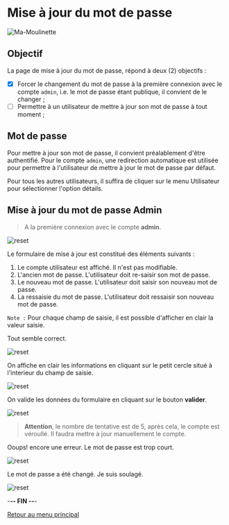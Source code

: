 # Mise à jour du mot de passe

![Ma-Moulinette](/assets/images/home/home-000.jpg)

## Objectif

La page de mise à jour du mot de passe, répond à deux (2) objectifs :

- [x] Forcer le changement du mot de passe à la première connexion avec le compte `admin`, i.e. le mot de passe étant publique, il convient de le changer ;
- [ ] Permettre à un utilisateur de mettre à jour son mot de passe à tout moment ;

## Mot de passe

Pour mettre à jour son mot de passe, il convient préalablement d'être authentifié. Pour le compte `admin`, une redirection automatique est utilisée pour permettre à l'utilisateur de mettre à jour le mot de passe par défaut.

Pour tous les autres utilisateurs, il suffira de cliquer sur le menu Utilisateur pour sélectionner l'option détails.

## Mise à jour du mot de passe Admin

> A la première connexion avec le compte **admin**.

![reset](/assets/images/authentification/reset/reset-001.jpg)

Le formulaire de mise à jour est constitué des éléments suivants :

1. Le compte utilisateur est affiché. Il n'est pas modifiable.
2. L'ancien mot de passe. L'utilisateur doit re-saisir son mot de passe.
3. Le nouveau mot de passe. L'utilisateur doit saisir son nouveau mot de passe.
4. La ressaisie du mot de passe. L'utilisateur doit ressaisir son nouveau mot de passe.

`Note :` Pour chaque champ de saisie, il est possible d'afficher en clair la valeur saisie.

Tout semble correct.

![reset](/assets/images/authentification/reset/reset-002.jpg)

On affiche en clair les informations en cliquant sur le petit cercle situé à l'interieur du champ de saisie.

![reset](/assets/images/authentification/reset/reset-003.jpg)

On valide les données du formulaire en cliquant sur le bouton **valider**.

![reset](/assets/images/authentification/reset/reset-004.jpg)

>**Attention**, le nombre de tentative est de 5, après cela, le compte est véroullé. Il faudra mettre à jour manuellement le compte.

Ooups! encore une erreur. Le mot de passe est trop court.

![reset](/assets/images/authentification/reset/reset-005.jpg)

Le mot de passe a été changé. Je suis soulagé.

![reset](/assets/images/authentification/reset/reset-006.jpg)

-**-- FIN --**-

[Retour au menu principal](/index.html)
